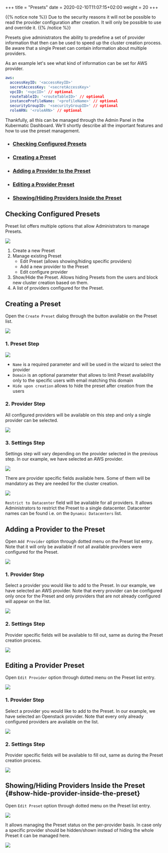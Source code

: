 +++
title = "Presets"
date = 2020-02-10T11:07:15+02:00
weight = 20
+++

{{% notice note %}}
Due to the security reasons it will not be possible to read the provider configuration after creation. It will
only be possible to use and override it.
{{% /notice %}}

Presets give administrators the ability to predefine a set of provider information that then can be used to speed up
the cluster creation process. Be aware that a single Preset can contain information about multiple providers.

As an example let's see what kind of information can be set for AWS provider.
```yaml
aws:
  accessKeyID: '<accessKeyID>'
  secretAccessKey: '<secretAccessKey>'
  vpcID: '<vpcID>' // optional
  routeTableID: '<routeTableID>' // optional
  instanceProfileName: '<profileName>' // optional
  securityGroupID: '<securityGroupID>' // optional
  roleARN: '<roleARN>' // optional
```

Thankfully, all this can be managed through the Admin Panel in the Kubermatic Dashboard. We'll shortly describe all the important
features and how to use the preset management.

- ### [Checking Configured Presets](#checking-configured-presets)
- ### [Creating a Preset](#creating-a-preset)
- ### [Adding a Provider to the Preset](#adding-a-provider-to-the-preset)
- ### [Editing a Provider Preset](#editing-a-provider-preset)
- ### [Showing/Hiding Providers Inside the Preset](#show-hide-provider-inside-the-preset)

## Checking Configured Presets

Preset list offers multiple options that allow Administrators to manage Presets.

![](/img/kubermatic/v2.17/ui/preset_management.png?height=300px&classes=shadow)

1. Create a new Preset
1. Manage existing Preset
    - Edit Preset (allows showing/hiding specific providers)
    - Add a new provider to the Preset
    - Edit configure provider
1. Show/Hide the Preset. Allows hiding Presets from the users and block new cluster creation based on them.
1. A list of providers configured for the Preset.


## Creating a Preset

Open the `Create Preset` dialog through the button available on the Preset list.

![](/img/kubermatic/v2.17/ui/create_preset.png?height=300px&classes=shadow)

### 1. Preset Step

![](/img/kubermatic/v2.17/ui/create_preset_first_step.png?height=500px&classes=shadow)

- `Name` is a required parameter and will be used in the wizard to select the provider
- `Domain` is an optional parameter that allows to limit Preset availability only to the specific users with email matching this domain
- `Hide upon creation` allows to hide the preset after creation from the users

### 2. Provider Step

All configured providers will be available on this step and only a single provider can be selected.

![](/img/kubermatic/v2.17/ui/create_preset_second_step.png?height=500px&classes=shadow)

### 3. Settings Step

Settings step will vary depending on the provider selected in the previous step. In our example, we have selected
an AWS provider.

![](/img/kubermatic/v2.17/ui/create_preset_third_step.png?height=500px&classes=shadow)

There are provider specific fields available here. Some of them will be mandatory as they are needed for the cluster
creation.

![](/img/kubermatic/v2.17/ui/create_preset_third_step_dc.png?height=200px&classes=shadow)

`Restrict to Datacenter` field will be available for all providers. It allows Administrators to
restrict the Preset to a single datacenter. Datacenter names can be found i.e. on the `Dynamic Datacenters` list.

## Adding a Provider to the Preset

Open `Add Provider` option through dotted menu on the Preset list entry. Note that it will only be available if not all
available providers were configured for the Preset.

![](/img/kubermatic/v2.17/ui/add_provider.png?height=300px&classes=shadow)

### 1. Provider Step

Select a provider you would like to add to the Preset. In our example, we have selected an AWS provider. Note that every
provider can be configured only once for the Preset and only providers that are not already configured will appear on the list.

![](/img/kubermatic/v2.17/ui/add_provider_first_step.png?height=500px&classes=shadow)

### 2. Settings Step

Provider specific fields will be available to fill out, same as during the Preset creation process.

![](/img/kubermatic/v2.17/ui/add_provider_second_step.png?height=500px&classes=shadow)

## Editing a Provider Preset

Open `Edit Provider` option through dotted menu on the Preset list entry.

![](/img/kubermatic/v2.17/ui/edit_provider.png?height=250px&classes=shadow)

### 1. Provider Step

Select a provider you would like to add to the Preset. In our example, we have selected an Openstack provider. Note that every
only already configured providers are available on the list.

![](/img/kubermatic/v2.17/ui/edit_provider_first_step.png?height=350px&classes=shadow)

### 2. Settings Step

Provider specific fields will be available to fill out, same as during the Preset creation process.

![](/img/kubermatic/v2.17/ui/edit_provider_second_step.png?height=500px&classes=shadow)

## Showing/Hiding Providers Inside the Preset {#show-hide-provider-inside-the-preset}

Open `Edit Preset` option through dotted menu on the Preset list entry.

![](/img/kubermatic/v2.17/ui/edit_preset.png?height=250px&classes=shadow)

It allows managing the Preset status on the per-provider basis. In case only a specific provider should
be hidden/shown instead of hiding the whole Preset it can be managed here.

![](/img/kubermatic/v2.17/ui/edit_preset_dialog.png?height=400px&classes=shadow)
